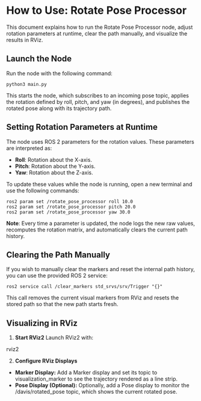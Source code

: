 
# How to Use: Rotate Pose Processor

This document explains how to run the Rotate Pose Processor node, adjust rotation parameters at runtime, clear the path manually, and visualize the results in RViz.

## Launch the Node
Run the node with the following command:


    python3 main.py

This starts the node, which subscribes to an incoming pose topic, applies the rotation defined by roll, pitch, and yaw (in degrees), and publishes the rotated pose along with its trajectory path.
## Setting Rotation Parameters at Runtime
The node uses ROS 2 parameters for the rotation values. These parameters are interpreted as:

 - **Roll**: Rotation about the X-axis.
 - **Pitch**: Rotation about the Y-axis.
 - **Yaw**: Rotation about the Z-axis.

To update these values while the node is running, open a new terminal and use the following commands:

    ros2 param set /rotate_pose_processor roll 10.0
    ros2 param set /rotate_pose_processor pitch 20.0
    ros2 param set /rotate_pose_processor yaw 30.0

**Note**: Every time a parameter is updated, the node logs the new raw values, recomputes the rotation matrix, and automatically clears the current path history.

## Clearing the Path Manually
If you wish to manually clear the markers and reset the internal path history, you can use the provided ROS 2 service:

    ros2 service call /clear_markers std_srvs/srv/Trigger "{}"

This call removes the current visual markers from RViz and resets the stored path so that the new path starts fresh.

## Visualizing in RViz

 1. **Start RViz2**
Launch RViz2 with:

rviz2

 2. **Configure RViz Displays**
 - **Marker Display:**
Add a Marker display and set its topic to visualization_marker to see the trajectory rendered as a line strip.
 - **Pose Display (Optional):**
Optionally, add a Pose display to monitor the /davis/rotated_pose topic, which shows the current rotated pose.


